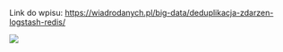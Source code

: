 Link do wpisu: https://wiadrodanych.pl/big-data/deduplikacja-zdarzen-logstash-redis/

![](https://github.com/zorteran/logstash-deduplication/blob/d603fd67dbe7cc9922b0c6d176fd3430e899a970/demo.gif)